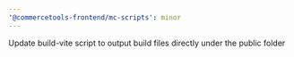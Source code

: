 ```yaml
---
'@commercetools-frontend/mc-scripts': minor
---
```


Update build-vite script to output build files directly under the public folder
